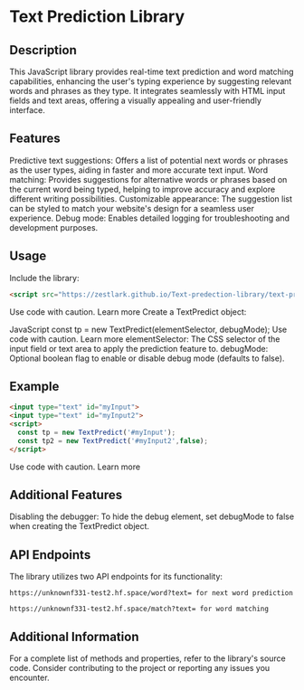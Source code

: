 # Text Prediction Library

## Description

This JavaScript library provides real-time text prediction and word matching capabilities, enhancing the user's typing experience by suggesting relevant words and phrases as they type. It integrates seamlessly with HTML input fields and text areas, offering a visually appealing and user-friendly interface.

## Features

Predictive text suggestions: Offers a list of potential next words or phrases as the user types, aiding in faster and more accurate text input.
Word matching: Provides suggestions for alternative words or phrases based on the current word being typed, helping to improve accuracy and explore different writing possibilities.
Customizable appearance: The suggestion list can be styled to match your website's design for a seamless user experience.
Debug mode: Enables detailed logging for troubleshooting and development purposes.
## Usage

Include the library:

```HTML
<script src="https://zestlark.github.io/Text-predection-library/text-predection-library.js"></script>
```

Use code with caution. Learn more
Create a TextPredict object:

JavaScript
const tp = new TextPredict(elementSelector, debugMode);
Use code with caution. Learn more
elementSelector: The CSS selector of the input field or text area to apply the prediction feature to.
debugMode: Optional boolean flag to enable or disable debug mode (defaults to false).
## Example

```HTML
<input type="text" id="myInput">
<input type="text" id="myInput2">
<script>
  const tp = new TextPredict('#myInput');
  const tp2 = new TextPredict('#myInput2',false);
</script>
```
Use code with caution. Learn more
## Additional Features

Disabling the debugger: To hide the debug element, set debugMode to false when creating the TextPredict object.
## API Endpoints

The library utilizes two API endpoints for its functionality:

```
https://unknownf331-test2.hf.space/word?text= for next word prediction
```
```
https://unknownf331-test2.hf.space/match?text= for word matching
```

## Additional Information

For a complete list of methods and properties, refer to the library's source code.
Consider contributing to the project or reporting any issues you encounter.
